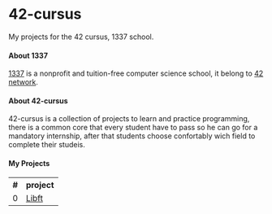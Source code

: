 # 42-cursus
My projects for the 42 cursus, 1337 school.

<h4>About 1337</h4>
<p>
  <a target="_blank" href="https://1337.ma/">1337</a> is a nonprofit and tuition-free computer science school, it belong to <a href="https://42.fr/le-reseau-mondial/">42 network</a>.
</p>

<h4>About 42-cursus</h4>
<p>
  42-cursus is a collection of projects to learn and practice programming, there is a common core that every student have to pass so he can go for a mandatory internship, after that students choose confortably wich field to complete their studeis.
</p>

<h4>My Projects</h4>
<table>
    <th>#</th>
    <th>project</th>
  <tr>
    <td>0</td>
    <td><a href="https://github.com/Labrahmi/Libft">Libft</a></td>
  </tr>
</table>
